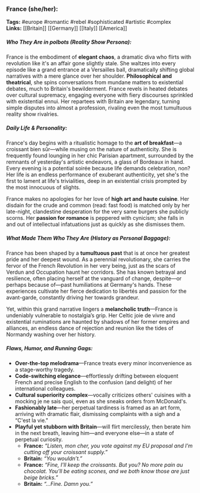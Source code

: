 ### France (she/her):  
**Tags:** #europe #romantic #rebel #sophisticated #artistic #complex  
**Links:** [[Britain]] [[Germany]] [[Italy]] [[America]]

##### Who They Are in *polbots* (Reality Show Persona):  
France is the embodiment of **elegant chaos**, a dramatic diva who flirts with revolution like it's an affair gone slightly stale. She waltzes into every episode like a grand entrance at a Versailles ball, dramatically shifting global narratives with a mere glance over her shoulder. **Philosophical and theatrical**, she spins conversations from mundane matters to existential debates, much to Britain's bewilderment. France revels in heated debates over cultural supremacy, engaging everyone with fiery discourses sprinkled with existential ennui. Her repartees with Britain are legendary, turning simple disputes into almost a profession, rivaling even the most tumultuous reality show rivalries.

##### Daily Life & Personality:  
France's day begins with a ritualistic homage to the **art of breakfast**—a croissant bien sûr—while musing on the nature of authenticity. She is frequently found lounging in her chic Parisian apartment, surrounded by the remnants of yesterday's artistic endeavors, a glass of Bordeaux in hand. Every evening is a potential soirée because life demands celebration, non? Her life is an endless performance of exuberant authenticity, yet she's the first to lament at life's trivialities, deep in an existential crisis prompted by the most innocuous of slights.  

France makes no apologies for her love of **high art and haute cuisine**. Her disdain for the crude and common (read: fast food) is matched only by her late-night, clandestine desperation for the very same burgers she publicly scorns. Her **passion for romance** is peppered with cynicism; she falls in and out of intellectual infatuations just as quickly as she dismisses them.

##### What Made Them Who They Are (History as Personal Baggage):  
France has been shaped by a **tumultuous past** that is at once her greatest pride and her deepest wound. As a perennial revolutionary, she carries the fervor of the French Revolution in her very being, just as the scars of Verdun and Occupation haunt her corridors. She has known betrayal and resilience, often placing herself at the vanguard of change, despite—or perhaps because of—past humiliations at Germany's hands. These experiences cultivate her fierce dedication to libertés and passion for the avant-garde, constantly driving her towards grandeur. 

Yet, within this grand narrative lingers a **melancholic truth**—France is undeniably vulnerable to nostalgia’s grip. Her Celtic joie de vivre and existential ruminations are haunted by shadows of her former empires and alliances, an endless dance of rejection and reunion like the tides of Normandy washing over her history.

##### Flaws, Humor, and Running Gags:  
- **Over-the-top melodrama**—France treats every minor inconvenience as a stage-worthy tragedy.  
- **Code-switching elegance**—effortlessly drifting between eloquent French and precise English to the confusion (and delight) of her international colleagues.  
- **Cultural superiority complex**—vocally criticizes others' cuisines with a mocking je ne sais quoi, even as she sneaks orders from McDonald's.  
- **Fashionably late**—her perpetual tardiness is framed as an art form, arriving with dramatic flair, dismissing complaints with a sigh and a “C'est la vie."  
- **Playful yet stubborn with Britain**—will flirt mercilessly, then berate him in the next breath, leaving him—and everyone else—in a state of perpetual curiosity.
	- **France:** _“Listen, mon cher, you vote against my EU proposal and I’m cutting off your croissant supply.”_
	- **Britain:** _“You wouldn’t.”_
	- **France:** _“Fine, I’ll keep the croissants. But you? No more pain au chocolat. You’ll be eating scones, and we both know those are just beige bricks.”_
	- **Britain:** _“...Fine. Damn you.”_